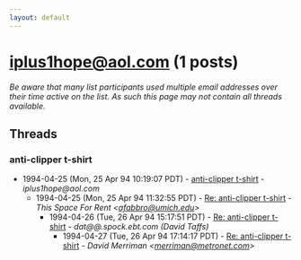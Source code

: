 ```yaml
---
layout: default
---
```


# iplus1hope@aol.com (1 posts)

_Be aware that many list participants used multiple email addresses over their time active on the list. As such this page may not contain all threads available._

## Threads

### anti-clipper t-shirt
+ 1994-04-25 (Mon, 25 Apr 94 10:19:07 PDT) - [anti-clipper t-shirt](/archive/1994/04/5d3258ca28def9d3ab3be7b88a0b049959bb7490d636953c670e0bb77af01047) - _iplus1hope@aol.com_
  + 1994-04-25 (Mon, 25 Apr 94 11:32:55 PDT) - [Re: anti-clipper t-shirt](/archive/1994/04/3f80cecfcfc2351178dea640b21e1464efcf59f8cc68e8e0bca93a4a6f7b9e04) - _This Space For Rent \<afabbro@umich.edu\>_
    + 1994-04-26 (Tue, 26 Apr 94 15:17:51 PDT) - [Re: anti-clipper t-shirt](/archive/1994/04/8d015ba59860eee14957e93f4c611c7159d04660f009eff53188c00e4e20c475) - _dat@@.spock.ebt.com (David Taffs)_
      + 1994-04-27 (Tue, 26 Apr 94 17:14:17 PDT) - [Re: anti-clipper t-shirt](/archive/1994/04/654cf18f917c2600ecfe5d5ad57da4fedd8854f5c14a0480ff88541ce3c390d6) - _David Merriman \<merriman@metronet.com\>_

